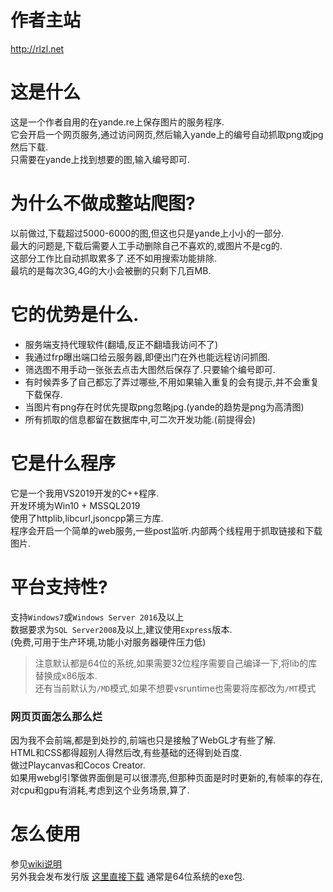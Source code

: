 # 作者主站
http://rlzl.net

# 这是什么
这是一个作者自用的在yande.re上保存图片的服务程序.<br>
它会开启一个网页服务,通过访问网页,然后输入yande上的编号自动抓取png或jpg然后下载.<br>
只需要在yande上找到想要的图,输入编号即可.<br>

# 为什么不做成整站爬图?
以前做过,下载超过5000-6000的图,但这也只是yande上小小的一部分.<br>
最大的问题是,下载后需要人工手动删除自己不喜欢的,或图片不是cg的.<br>
这部分工作比自动抓取累多了.还不如用搜索功能排除.<br>
最坑的是每次3G,4G的大小会被删的只剩下几百MB.<br>

# 它的优势是什么.
- 服务端支持代理软件(翻墙,反正不翻墙我访问不了)
- 我通过frp曝出端口给云服务器,即便出门在外也能远程访问抓图.
- 筛选图不用手动一张张去点击大图然后保存了.只要输个编号即可.
- 有时候弄多了自己都忘了弄过哪些,不用如果输入重复的会有提示,并不会重复下载保存.
- 当图片有png存在时优先提取png忽略jpg.(yande的趋势是png为高清图)
- 所有抓取的信息都留在数据库中,可二次开发功能.(前提得会)

# 它是什么程序
它是一个我用VS2019开发的C++程序.<br>
开发环境为Win10 + MSSQL2019<br>
使用了httplib,libcurl,jsoncpp第三方库.<br>
程序会开启一个简单的web服务,一些post监听.内部两个线程用于抓取链接和下载图片.<br>

# 平台支持性?
支持`Windows7`或`Windows Server 2016`及以上<br>
数据要求为`SQL Server2008`及以上,建议使用`Express`版本.<br>
(免费,可用于生产环境,功能小对服务器硬件压力低)<br>
> 注意默认都是64位的系统,如果需要32位程序需要自己编译一下,将lib的库替换成x86版本.<br>
> 还有当前默认为`/MD`模式,如果不想要vsruntime也需要将库都改为`/MT`模式

### 网页页面怎么那么烂
因为我不会前端,都是到处抄的,前端也只是接触了WebGL才有些了解.<br>
HTML和CSS都得超别人得然后改,有些基础的还得到处百度.<br>
做过Playcanvas和Cocos Creator.<br>
如果用webgl引擎做界面倒是可以很漂亮,但那种页面是时时更新的,有帧率的存在,对cpu和gpu有消耗,考虑到这个业务场景,算了.<br>

# 怎么使用
参见[wiki说明](https://github.com/dreamrz/Yande.re_AutoServer/wiki) <br>
另外我会发布发行版 [这里直接下载](https://github.com/dreamrz/Yande.re_AutoServer/releases) 通常是64位系统的exe包.<br>